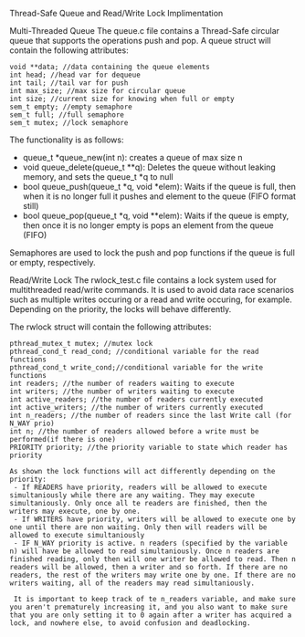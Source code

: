 Thread-Safe Queue and Read/Write Lock Implimentation

Multi-Threaded Queue
 The queue.c file contains a Thread-Safe circular queue that supports the operations push and pop. A queue struct will contain the following attributes:
     
    void **data; //data containing the queue elements
    int head; //head var for dequeue
    int tail; //tail var for push
    int max_size; //max size for circular queue
    int size; //current size for knowing when full or empty
    sem_t empty; //empty semaphore
    sem_t full; //full semaphore
    sem_t mutex; //lock semaphore
 
 
 The functionality is as follows:
 - queue_t *queue_new(int n): creates a queue of max size n
 - void queue_delete(queue_t **q): Deletes the queue without leaking memory, and sets the queue_t *q to null
 - bool queue_push(queue_t *q, void *elem): Waits if the queue is full, then when it is no longer full it pushes and element to the queue (FIFO format still)
 - bool queue_pop(queue_t *q, void **elem): Waits if the queue is empty, then once it is no longer empty is pops an element from the queue (FIFO)

 Semaphores are used to lock the push and pop functions if the queue is full or empty, respectively.

 Read/Write Lock
  The rwlock_test.c file contains a lock system used for multithreaded read/write commands. It is used to avoid data race scenarios such as multiple writes occuring or a read and write occuring, for example. Depending on the priority, the locks will behave differently.

  The rwlock struct will contain the following attributes:

    pthread_mutex_t mutex; //mutex lock
    pthread_cond_t read_cond; //conditional variable for the read functions
    pthread_cond_t write_cond;//conditional variable for the write functions
    int readers; //the number of readers waiting to execute
    int writers; //the number of writers waiting to execute
    int active_readers; //the number of readers currently executed
    int active_writers; //the number of writers currently executed
    int n_readers; //the number of readers since the last Write call (for N_WAY prio)
    int n; //the number of readers allowed before a write must be performed(if there is one)
    PRIORITY priority; //the priority variable to state which reader has priority

    As shown the lock functions will act differently depending on the priority:
     - If READERS have priority, readers will be allowed to execute simultaniously while there are any waiting. They may execute simultaniously. Only once all te readers are finished, then the writers may execute, one by one.
     - If WRITERS have priority, writers will be allowed to execute one by one until there are non waiting. Only then will readers will be allowed to execute simultaniously
     - IF N_WAY priority is active. n readers (specified by the variable n) will have be allowed to read simultaniously. Once n readers are finished reading, only then will one writer be allowed to read. Then n readers will be allowed, then a writer and so forth. If there are no readers, the rest of the writers may write one by one. If there are no writers waiting, all of the readers may read simultaniously.

     It is important to keep track of te n_readers variable, and make sure you aren't prematurely increasing it, and you also want to make sure that you are only setting it to 0 again after a writer has acquired a lock, and nowhere else, to avoid confusion and deadlocking.


